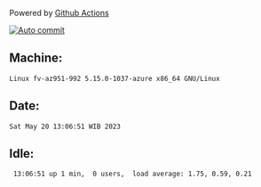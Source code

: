 Powered by [Github Actions](https://github.com/features/actions)

[![Auto commit](https://github.com/hiage/workstation/workflows/Auto%20commit/badge.svg)](https://github.com/hiage/workstation/actions?query=workflow%3A%22Auto+commit%22)

## Machine:
```
Linux fv-az951-992 5.15.0-1037-azure x86_64 GNU/Linux
```
## Date:
```
Sat May 20 13:06:51 WIB 2023
```
## Idle:
```
 13:06:51 up 1 min,  0 users,  load average: 1.75, 0.59, 0.21
```
